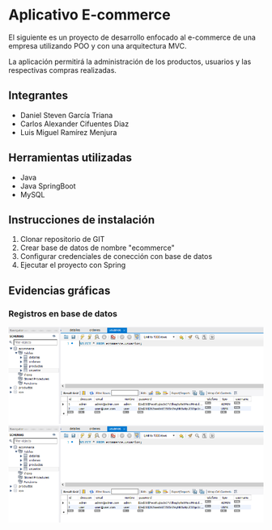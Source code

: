 # Aplicativo E-commerce
El siguiente es un proyecto de desarrollo enfocado al e-commerce de una empresa utilizando POO y con una arquitectura MVC.

La aplicación permitirá la administración de los productos, usuarios y las respectivas compras realizadas.


## Integrantes
- Daniel Steven García Triana
- Carlos Alexander Cifuentes Diaz
- Luis Miguel Ramírez Menjura

## Herramientas utilizadas
- Java
- Java SpringBoot
- MySQL

## Instrucciones de instalación
1. Clonar repositorio de GIT
2. Crear base de datos de nombre "ecommerce"
3. Configurar credenciales de conección con base de datos
4. Ejecutar el proyecto con Spring

## Evidencias gráficas
### Registros en base de datos
![Usuarios Base de datos](https://raw.githubusercontent.com/Alexcdiaz/ecommerce/main/images/bd-users.PNG)
![Usuarios Base de datos](/images/bd-users.PNG)